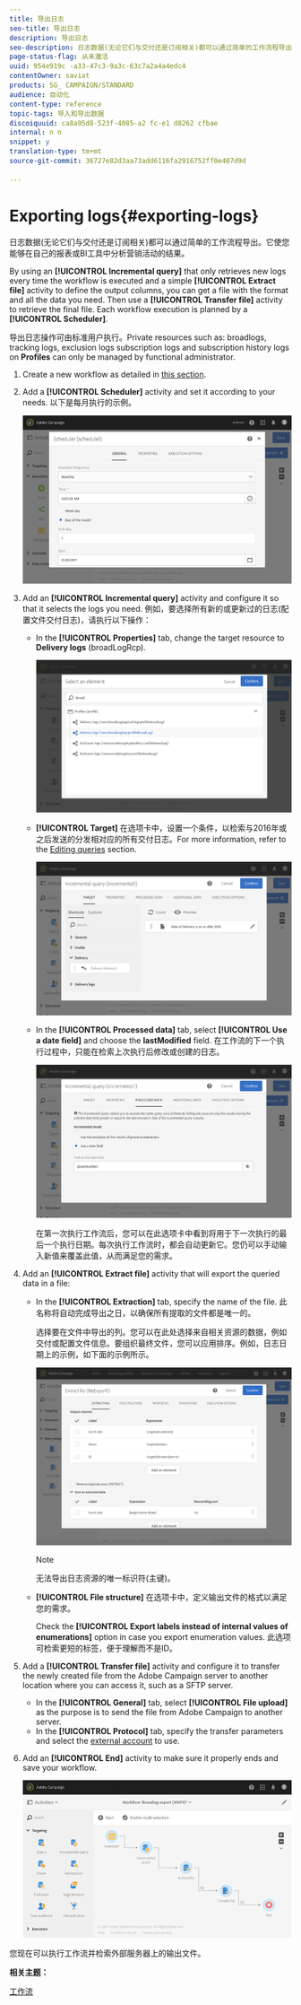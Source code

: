 ```yaml
---
title: 导出日志
seo-title: 导出日志
description: 导出日志
seo-description: 日志数据(无论它们与交付还是订阅相关)都可以通过简单的工作流程导出。
page-status-flag: 从未激活
uuid: 954e919c -a33-47c3-9a3c-63c7a2a4a4edc4
contentOwner: saviat
products: SG_ CAMPAIGN/STANDARD
audience: 自动化
content-type: reference
topic-tags: 导入和导出数据
discoiquuid: ca8a95d8-523f-4085-a2 fc-e1 d8262 cfbae
internal: n n
snippet: y
translation-type: tm+mt
source-git-commit: 36727e82d3aa73add6116fa2916752ff0e407d9d

---
```



# Exporting logs{#exporting-logs}

日志数据(无论它们与交付还是订阅相关)都可以通过简单的工作流程导出。它使您能够在自己的报表或BI工具中分析营销活动的结果。

By using an **[!UICONTROL Incremental query]** that only retrieves new logs every time the workflow is executed and a simple **[!UICONTROL Extract file]** activity to define the output columns, you can get a file with the format and all the data you need. Then use a **[!UICONTROL Transfer file]** activity to retrieve the final file. Each workflow execution is planned by a **[!UICONTROL Scheduler]**.

导出日志操作可由标准用户执行。Private resources such as: broadlogs, tracking logs, exclusion logs subscription logs and subscription history logs on **Profiles** can only be managed by functional administrator.

1. Create a new workflow as detailed in [this section](../../automating/using/building-a-workflow.md#creating-a-workflow).
1. Add a **[!UICONTROL Scheduler]** activity and set it according to your needs. 以下是每月执行的示例。

   ![](assets/export_logs_scheduler.png)

1. Add an **[!UICONTROL Incremental query]** activity and configure it so that it selects the logs you need. 例如，要选择所有新的或更新过的日志(配置文件交付日志)，请执行以下操作：

   * In the **[!UICONTROL Properties]** tab, change the target resource to **Delivery logs** (broadLogRcp).

      ![](assets/export_logs_query_properties.png)

   * **[!UICONTROL Target]** 在选项卡中，设置一个条件，以检索与2016年或之后发送的分发相对应的所有交付日志。For more information, refer to the [Editing queries](../../automating/using/editing-queries.md#creating-queries) section.

      ![](assets/export_logs_query_target.png)

   * In the **[!UICONTROL Processed data]** tab, select **[!UICONTROL Use a date field]** and choose the **lastModified** field. 在工作流的下一个执行过程中，只能在检索上次执行后修改或创建的日志。

      ![](assets/export_logs_query_processeddata.png)

      在第一次执行工作流后，您可以在此选项卡中看到将用于下一次执行的最后一个执行日期。每次执行工作流时，都会自动更新它。您仍可以手动输入新值来覆盖此值，从而满足您的需求。

1. Add an **[!UICONTROL Extract file]** activity that will export the queried data in a file:

   * In the **[!UICONTROL Extraction]** tab, specify the name of the file. 此名称将自动完成导出之日，以确保所有提取的文件都是唯一的。

      选择要在文件中导出的列。您可以在此处选择来自相关资源的数据，例如交付或配置文件信息。要组织最终文件，您可以应用排序。例如，日志日期上的示例，如下面的示例所示。

      ![](assets/export_logs_extractfile_extraction.png)

      >[!NOTE]
      >
      >无法导出日志资源的唯一标识符(主键)。

   * **[!UICONTROL File structure]** 在选项卡中，定义输出文件的格式以满足您的需求。

      Check the **[!UICONTROL Export labels instead of internal values of enumerations]** option in case you export enumeration values. 此选项可检索更短的标签，便于理解而不是ID。

1. Add a **[!UICONTROL Transfer file]** activity and configure it to transfer the newly created file from the Adobe Campaign server to another location where you can access it, such as a SFTP server.

   * In the **[!UICONTROL General]** tab, select **[!UICONTROL File upload]** as the purpose is to send the file from Adobe Campaign to another server.
   * In the **[!UICONTROL Protocol]** tab, specify the transfer parameters and select the [external account](../../administration/using/external-accounts.md#creating-an-external-account) to use.

1. Add an **[!UICONTROL End]** activity to make sure it properly ends and save your workflow.

   ![](assets/export_logs_example_workflow.png)

您现在可以执行工作流并检索外部服务器上的输出文件。

**相关主题：**

[工作流](../../automating/using/discovering-workflows.md)
